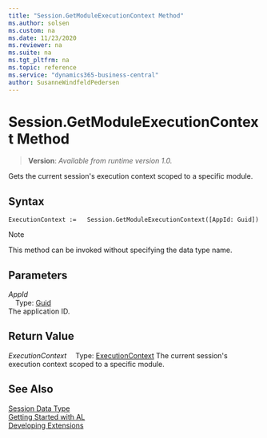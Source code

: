 ```yaml
---
title: "Session.GetModuleExecutionContext Method"
ms.author: solsen
ms.custom: na
ms.date: 11/23/2020
ms.reviewer: na
ms.suite: na
ms.tgt_pltfrm: na
ms.topic: reference
ms.service: "dynamics365-business-central"
author: SusanneWindfeldPedersen
---
```

[//]: # (START>DO_NOT_EDIT)
[//]: # (IMPORTANT:Do not edit any of the content between here and the END>DO_NOT_EDIT.)
[//]: # (Any modifications should be made in the .xml files in the ModernDev repo.)
# Session.GetModuleExecutionContext Method
> **Version**: _Available from runtime version 1.0._

Gets the current session's execution context scoped to a specific module.


## Syntax
```
ExecutionContext :=   Session.GetModuleExecutionContext([AppId: Guid])
```
> [!NOTE]
> This method can be invoked without specifying the data type name.
## Parameters
*AppId*  
&emsp;Type: [Guid](../guid/guid-data-type.md)  
The application ID.  


## Return Value
*ExecutionContext*
&emsp;Type: [ExecutionContext](../executioncontext/executioncontext-option.md)
The current session's execution context scoped to a specific module.


[//]: # (IMPORTANT: END>DO_NOT_EDIT)
## See Also
[Session Data Type](session-data-type.md)  
[Getting Started with AL](../../devenv-get-started.md)  
[Developing Extensions](../../devenv-dev-overview.md)
